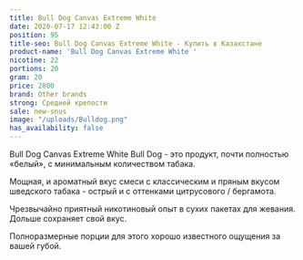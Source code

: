 ```yaml
---
title: Bull Dog Canvas Extreme White
date: 2020-07-17 12:43:00 Z
position: 95
title-seo: Bull Dog Canvas Extreme White - Купить в Казахстане
product-name: 'Bull Dog Canvas Extreme White '
nicotine: 22
portions: 20
gram: 20
price: 2800
brand: Other brands
strong: Средней крепости
sale: new-snus
image: "/uploads/Bulldog.png"
has_availability: false
---
```


Bull Dog Canvas Extreme White
Bull Dog - это продукт, почти полностью «белый», с минимальным количеством табака.

Мощная, и ароматный вкус смеси с классическим и пряным вкусом шведского табака - острый и с оттенками цитрусового / бергамота.

Чрезвычайно приятный никотиновый опыт в сухих пакетах для жевания.
Дольше сохраняет свой вкус.

Полноразмерные порции для этого хорошо известного ощущения за вашей губой.